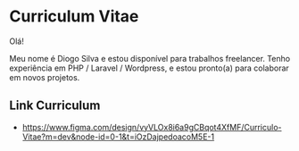 # Curriculum Vitae

Olá!

Meu nome é Diogo Silva e estou disponível para trabalhos freelancer. Tenho experiência em PHP / Laravel / Wordpress, e estou pronto(a) para colaborar em novos projetos.


## Link Curriculum

- https://www.figma.com/design/vyVLOx8i6a9gCBqot4XfMF/Curriculo-Vitae?m=dev&node-id=0-1&t=iOzDajpedoacoM5E-1
